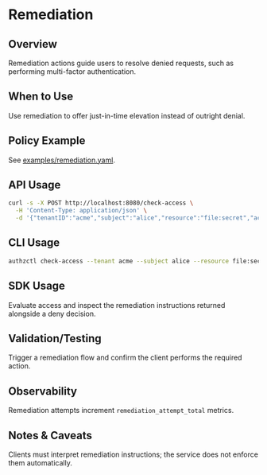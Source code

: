 # Remediation

## Overview
Remediation actions guide users to resolve denied requests, such as performing multi-factor authentication.

## When to Use
Use remediation to offer just-in-time elevation instead of outright denial.

## Policy Example
See [examples/remediation.yaml](../examples/remediation.yaml).

## API Usage
```sh
curl -s -X POST http://localhost:8080/check-access \
  -H 'Content-Type: application/json' \
  -d '{"tenantID":"acme","subject":"alice","resource":"file:secret","action":"read","context":{"risk":"medium"}}'
```

## CLI Usage
```sh
authzctl check-access --tenant acme --subject alice --resource file:secret --action read --context risk=medium
```

## SDK Usage
Evaluate access and inspect the remediation instructions returned alongside a deny decision.

## Validation/Testing
Trigger a remediation flow and confirm the client performs the required action.

## Observability
Remediation attempts increment `remediation_attempt_total` metrics.

## Notes & Caveats
Clients must interpret remediation instructions; the service does not enforce them automatically.
